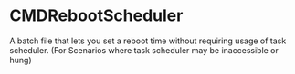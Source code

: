 # CMDRebootScheduler
A batch file that lets you set a reboot time without requiring usage of task scheduler. (For Scenarios where task scheduler may be inaccessible or hung)
